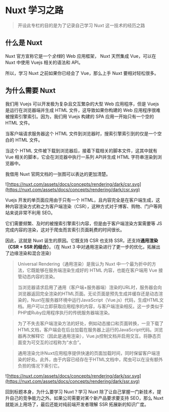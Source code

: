 # Nuxt 学习之路

> 开设此专栏的目的是为了记录自己学习 Nuxt 这一技术的经历之路

## 什么是 Nuxt

Nuxt 官方宣称它是一个*全栈*的 Web 应用框架， Nuxt 天然集成 Vue，可以在 Nuxt 中使用 Vuejs 相关的语法和 API。

所以，学习 Nuxt 之前如果你已经会了 Vue，那么上手 Nuxt 要相对轻松很多。

## 为什么需要 Nuxt

我们用 Vuejs 可以开发极为复杂且交互繁杂的大型 Web 应用程序，但是 Vuejs 是运行在浏览器端并生成 HTML 文件，这导致如果你构建的 Web 应用程序很难被搜索引擎索引。因为，我们用 Vuejs 构建的 SPA 应用一开始只有一个空的 HTML 文件。

当客户端请求服务器这个 HTML 文件到浏览器时，搜索引擎索引到的仅是一个空白的 HTML 文件。

当这个 HTML 文件被下载到浏览器后，接着下载相关的脚本文件，这其中就有 Vue 相关的脚本，它会在浏览器中执行一系列 API并生成 HTML 字符串渲染到浏览器中。

我借用 Nuxt 官网文档的一张图可以表达的更加清楚。

![https://nuxt.com/assets/docs/concepts/rendering/dark/csr.svg](https://nuxt.com/assets/docs/concepts/rendering/dark/csr.svg)

Vuejs 开发的单页面应用由于只有一个 HTML，且内容完全是在客户端生成，这种内容渲染方式称之为客户端渲染（CSR），这种方式对于博客、购物、门户等网站来说非常不利用 SEO。

它们需要频繁、及时的被搜索引擎索引内容，但是由于客户端渲染方案需要等 JS 完成内容的渲染，这对于爬虫而言索引页面耗费的时间很长。

因此，这就是 Nuxt 诞生的原因。它既支持 CSR 也支持 SSR，还支持**通用渲染（CSR + SSR 的结合）**。（在 Nuxt 3 中对通用渲染进行了更一步的优化，拓展出了边缘渲染和混合渲染）

> Universal Rendering（通用渲染）是我认为 Nuxt 中一个最为折中的方法，它既能够在服务端渲染生成好的 HTML 内容，也能在客户端用 Vue 接管动态内容的渲染。
>
> 当浏览器请求启用了通用（客户端+服务器端）渲染的URL时，服务器会向浏览器返回完全渲染的HTML页面。无论页面是预先生成并缓存还是动态渲染的，Nuxt在服务器环境中运行JavaScript（Vue.js）代码，生成HTML文档。用户可以立即获取应用程序的内容，与客户端渲染相反。这一步类似于PHP或Ruby应用程序执行的传统服务器端渲染。

> 为了不失去客户端渲染方法的好处，例如动态接口和页面转换，一旦下载了HTML文档，客户端会在后台加载在服务器上运行的JavaScript代码。浏览器再次解释它（因此是通用渲染），Vue.js控制文档并启用交互。将静态页面变为可交互的过程称为“水合”。

> 通用渲染允许Nuxt应用程序提供快速的页面加载时间，同时保留客户端渲染的好处。此外，由于内容已经存在于HTML文档中，爬虫可以在没有额外负担的情况下索引它。

![https://nuxt.com/assets/docs/concepts/rendering/dark/ssr.svg](https://nuxt.com/assets/docs/concepts/rendering/dark/ssr.svg)

回到标题本身，为什么要学习 Nuxt？学习 Nuxt 除了让自己掌握一门新技术，提升自己的竞争能力之外。如果公司需要对某个新产品要求要支持 SEO，那么 Nuxt 就能派上用场了，最后还能对纯前端开发者理解 SSR 拓展新的知识广度。

